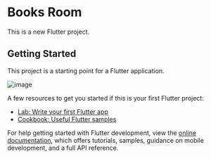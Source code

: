 # Books Room

This is a new Flutter project.

## Getting Started

This project is a starting point for a Flutter application.

![image](https://velog.velcdn.com/images/jojo_devstory/post/1b2fa208-846b-4cc8-b109-72c30382cead/flutter-logo-sharing.png)

A few resources to get you started if this is your first Flutter project:

- [Lab: Write your first Flutter app](https://docs.flutter.dev/get-started/codelab)
- [Cookbook: Useful Flutter samples](https://docs.flutter.dev/cookbook)

For help getting started with Flutter development, view the
[online documentation](https://docs.flutter.dev/), which offers tutorials,
samples, guidance on mobile development, and a full API reference.
